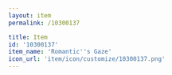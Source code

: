 ```yaml
---
layout: item
permalink: /10300137

title: Item
id: '10300137'
item_name: 'Romantic''s Gaze'
icon_url: 'item/icon/customize/10300137.png'
---
```

